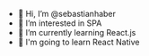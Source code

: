- 👋 Hi, I’m @sebastianhaber
- 👀 I’m interested in SPA
- 🌱 I’m currently learning React.js
- 🏫 I'm going to learn React Native

<!---
sebastianhaber/sebastianhaber is a ✨ special ✨ repository because its `README.md` (this file) appears on your GitHub profile.
You can click the Preview link to take a look at your changes.
--->
